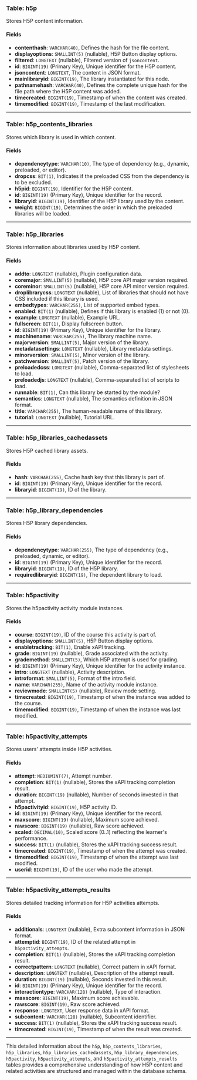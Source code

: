 ### Table: h5p

Stores H5P content information.

#### Fields

- **contenthash**: `VARCHAR(40)`, Defines the hash for the file content.
- **displayoptions**: `SMALLINT(5)` (nullable), H5P Button display options.
- **filtered**: `LONGTEXT` (nullable), Filtered version of `jsoncontent`.
- **id**: `BIGINT(19)` (Primary Key), Unique identifier for the H5P content.
- **jsoncontent**: `LONGTEXT`, The content in JSON format.
- **mainlibraryid**: `BIGINT(19)`, The library instantiated for this node.
- **pathnamehash**: `VARCHAR(40)`, Defines the complete unique hash for the file path where the H5P content was added.
- **timecreated**: `BIGINT(19)`, Timestamp of when the content was created.
- **timemodified**: `BIGINT(19)`, Timestamp of the last modification.

---

### Table: h5p_contents_libraries

Stores which library is used in which content.

#### Fields

- **dependencytype**: `VARCHAR(10)`, The type of dependency (e.g., dynamic, preloaded, or editor).
- **dropcss**: `BIT(1)`, Indicates if the preloaded CSS from the dependency is to be excluded.
- **h5pid**: `BIGINT(19)`, Identifier for the H5P content.
- **id**: `BIGINT(19)` (Primary Key), Unique identifier for the record.
- **libraryid**: `BIGINT(19)`, Identifier of the H5P library used by the content.
- **weight**: `BIGINT(19)`, Determines the order in which the preloaded libraries will be loaded.

---

### Table: h5p_libraries

Stores information about libraries used by H5P content.

#### Fields

- **addto**: `LONGTEXT` (nullable), Plugin configuration data.
- **coremajor**: `SMALLINT(5)` (nullable), H5P core API major version required.
- **coreminor**: `SMALLINT(5)` (nullable), H5P core API minor version required.
- **droplibrarycss**: `LONGTEXT` (nullable), List of libraries that should not have CSS included if this library is used.
- **embedtypes**: `VARCHAR(255)`, List of supported embed types.
- **enabled**: `BIT(1)` (nullable), Defines if this library is enabled (1) or not (0).
- **example**: `LONGTEXT` (nullable), Example URL.
- **fullscreen**: `BIT(1)`, Display fullscreen button.
- **id**: `BIGINT(19)` (Primary Key), Unique identifier for the library.
- **machinename**: `VARCHAR(255)`, The library machine name.
- **majorversion**: `SMALLINT(5)`, Major version of the library.
- **metadatasettings**: `LONGTEXT` (nullable), Library metadata settings.
- **minorversion**: `SMALLINT(5)`, Minor version of the library.
- **patchversion**: `SMALLINT(5)`, Patch version of the library.
- **preloadedcss**: `LONGTEXT` (nullable), Comma-separated list of stylesheets to load.
- **preloadedjs**: `LONGTEXT` (nullable), Comma-separated list of scripts to load.
- **runnable**: `BIT(1)`, Can this library be started by the module?
- **semantics**: `LONGTEXT` (nullable), The semantics definition in JSON format.
- **title**: `VARCHAR(255)`, The human-readable name of this library.
- **tutorial**: `LONGTEXT` (nullable), Tutorial URL.

---

### Table: h5p_libraries_cachedassets

Stores H5P cached library assets.

#### Fields

- **hash**: `VARCHAR(255)`, Cache hash key that this library is part of.
- **id**: `BIGINT(19)` (Primary Key), Unique identifier for the record.
- **libraryid**: `BIGINT(19)`, ID of the library.

---

### Table: h5p_library_dependencies

Stores H5P library dependencies.

#### Fields

- **dependencytype**: `VARCHAR(255)`, The type of dependency (e.g., preloaded, dynamic, or editor).
- **id**: `BIGINT(19)` (Primary Key), Unique identifier for the record.
- **libraryid**: `BIGINT(19)`, ID of the H5P library.
- **requiredlibraryid**: `BIGINT(19)`, The dependent library to load.

---

### Table: h5pactivity

Stores the h5pactivity activity module instances.

#### Fields

- **course**: `BIGINT(19)`, ID of the course this activity is part of.
- **displayoptions**: `SMALLINT(5)`, H5P Button display options.
- **enabletracking**: `BIT(1)`, Enable xAPI tracking.
- **grade**: `BIGINT(19)` (nullable), Grade associated with the activity.
- **grademethod**: `SMALLINT(5)`, Which H5P attempt is used for grading.
- **id**: `BIGINT(19)` (Primary Key), Unique identifier for the activity instance.
- **intro**: `LONGTEXT` (nullable), Activity description.
- **introformat**: `SMALLINT(5)`, Format of the intro field.
- **name**: `VARCHAR(255)`, Name of the activity module instance.
- **reviewmode**: `SMALLINT(5)` (nullable), Review mode setting.
- **timecreated**: `BIGINT(19)`, Timestamp of when the instance was added to the course.
- **timemodified**: `BIGINT(19)`, Timestamp of when the instance was last modified.

---

### Table: h5pactivity_attempts

Stores users' attempts inside H5P activities.

#### Fields

- **attempt**: `MEDIUMINT(7)`, Attempt number.
- **completion**: `BIT(1)` (nullable), Stores the xAPI tracking completion result.
- **duration**: `BIGINT(19)` (nullable), Number of seconds invested in that attempt.
- **h5pactivityid**: `BIGINT(19)`, H5P activity ID.
- **id**: `BIGINT(19)` (Primary Key), Unique identifier for the record.
- **maxscore**: `BIGINT(19)` (nullable), Maximum score achieved.
- **rawscore**: `BIGINT(19)` (nullable), Raw score achieved.
- **scaled**: `DECIMAL(10)`, Scaled score (0..1) reflecting the learner's performance.
- **success**: `BIT(1)` (nullable), Stores the xAPI tracking success result.
- **timecreated**: `BIGINT(19)`, Timestamp of when the attempt was created.
- **timemodified**: `BIGINT(19)`, Timestamp of when the attempt was last modified.
- **userid**: `BIGINT(19)`, ID of the user who made the attempt.

---

### Table: h5pactivity_attempts_results

Stores detailed tracking information for H5P activities attempts.

#### Fields

- **additionals**: `LONGTEXT` (nullable), Extra subcontent information in JSON format.
- **attemptid**: `BIGINT(19)`, ID of the related attempt in `h5pactivity_attempts`.
- **completion**: `BIT(1)` (nullable), Stores the xAPI tracking completion result.
- **correctpattern**: `LONGTEXT` (nullable), Correct pattern in xAPI format.
- **description**: `LONGTEXT` (nullable), Description of the attempt result.
- **duration**: `BIGINT(19)` (nullable), Seconds invested in this result.
- **id**: `BIGINT(19)` (Primary Key), Unique identifier for the record.
- **interactiontype**: `VARCHAR(128)` (nullable), Type of interaction.
- **maxscore**: `BIGINT(19)`, Maximum score achievable.
- **rawscore**: `BIGINT(19)`, Raw score achieved.
- **response**: `LONGTEXT`, User response data in xAPI format.
- **subcontent**: `VARCHAR(128)` (nullable), Subcontent identifier.
- **success**: `BIT(1)` (nullable), Stores the xAPI tracking success result.
- **timecreated**: `BIGINT(19)`, Timestamp of when the result was created.

---

This detailed information about the `h5p`, `h5p_contents_libraries`, `h5p_libraries`, `h5p_libraries_cachedassets`, `h5p_library_dependencies`, `h5pactivity`, `h5pactivity_attempts`, and `h5pactivity_attempts_results` tables provides a comprehensive understanding of how H5P content and related activities are structured and managed within the database schema.
